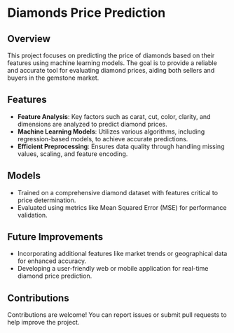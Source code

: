 # Diamonds Price Prediction

## Overview
This project focuses on predicting the price of diamonds based on their features using machine learning models. The goal is to provide a reliable and accurate tool for evaluating diamond prices, aiding both sellers and buyers in the gemstone market.

## Features
- **Feature Analysis**: Key factors such as carat, cut, color, clarity, and dimensions are analyzed to predict diamond prices.
- **Machine Learning Models**: Utilizes various algorithms, including regression-based models, to achieve accurate predictions.
- **Efficient Preprocessing**: Ensures data quality through handling missing values, scaling, and feature encoding.

## Models
- Trained on a comprehensive diamond dataset with features critical to price determination.
- Evaluated using metrics like Mean Squared Error (MSE) for performance validation.

## Future Improvements
- Incorporating additional features like market trends or geographical data for enhanced accuracy.
- Developing a user-friendly web or mobile application for real-time diamond price prediction.

## Contributions
Contributions are welcome! You can report issues or submit pull requests to help improve the project.
